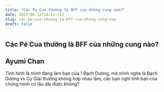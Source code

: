 ```yaml
---
title: "Các Pé Cua thường là BFF của những cung nào?"
date: 2025-06-12T14:11:31Z
slug: cac-pe-cua-thuong-la-bff-cua-nhung-cung-nao
draft: false
---
```


## Các Pé Cua thường là BFF của những cung nào?

## Ayumi Chan

Tình hình là mình đang làm bạn của 1 Bạch Dương, mà mình nghe là Bạch Dương vs Cự Giải thường không hợp nhau lắm, các bạn nghĩ tình bạn của chúng mình có lâu dài được không?